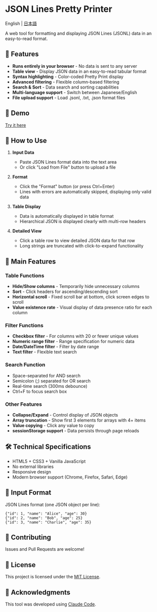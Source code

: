 # JSON Lines Pretty Printer

English | [日本語](README.md)

A web tool for formatting and displaying JSON Lines (JSONL) data in an easy-to-read format.

## 🌟 Features

- **Runs entirely in your browser** - No data is sent to any server
- **Table view** - Display JSON data in an easy-to-read tabular format
- **Syntax highlighting** - Color-coded Pretty Print display
- **Advanced filtering** - Flexible column-based filtering
- **Search & Sort** - Data search and sorting capabilities
- **Multi-language support** - Switch between Japanese/English
- **File upload support** - Load .jsonl, .txt, .json format files

## 🚀 Demo

[Try it here](https://MikageSawatari.github.io/jsview/)

## 📝 How to Use

1. **Input Data**
   - Paste JSON Lines format data into the text area
   - Or click "Load from File" button to upload a file

2. **Format**
   - Click the "Format" button (or press Ctrl+Enter)
   - Lines with errors are automatically skipped, displaying only valid data

3. **Table Display**
   - Data is automatically displayed in table format
   - Hierarchical JSON is displayed clearly with multi-row headers

4. **Detailed View**
   - Click a table row to view detailed JSON data for that row
   - Long strings are truncated with click-to-expand functionality

## 🎯 Main Features

### Table Functions
- **Hide/Show columns** - Temporarily hide unnecessary columns
- **Sort** - Click headers for ascending/descending sort
- **Horizontal scroll** - Fixed scroll bar at bottom, click screen edges to scroll
- **Value existence rate** - Visual display of data presence ratio for each column

### Filter Functions
- **Checkbox filter** - For columns with 20 or fewer unique values
- **Numeric range filter** - Range specification for numeric data
- **Date/DateTime filter** - Filter by date range
- **Text filter** - Flexible text search

### Search Function
- Space-separated for AND search
- Semicolon (;) separated for OR search
- Real-time search (300ms debounce)
- Ctrl+F to focus search box

### Other Features
- **Collapse/Expand** - Control display of JSON objects
- **Array truncation** - Show first 3 elements for arrays with 4+ items
- **Value copying** - Click any value to copy
- **sessionStorage support** - Data persists through page reloads

## 🛠 Technical Specifications

- HTML5 + CSS3 + Vanilla JavaScript
- No external libraries
- Responsive design
- Modern browser support (Chrome, Firefox, Safari, Edge)

## 📄 Input Format

JSON Lines format (one JSON object per line):

```jsonl
{"id": 1, "name": "Alice", "age": 30}
{"id": 2, "name": "Bob", "age": 25}
{"id": 3, "name": "Charlie", "age": 35}
```

## 🤝 Contributing

Issues and Pull Requests are welcome!

## 📜 License

This project is licensed under the [MIT License](LICENSE).

## 🙏 Acknowledgments

This tool was developed using [Claude Code](https://claude.ai/code).